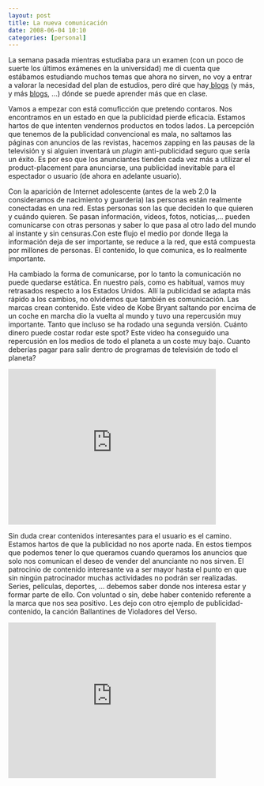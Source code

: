 ```yaml
---
layout: post
title: La nueva comunicación
date: 2008-06-04 10:10
categories: [personal]
---
```

La semana pasada mientras estudiaba para un examen (con un poco de suerte los últimos exámenes en la universidad) me di cuenta que estábamos estudiando muchos temas que ahora no sirven, no voy a entrar a valorar la necesidad del plan de estudios, pero diré que hay<a href="http://www.qtorb.com" title="Albert Garcia Pujadas"> blogs</a> (y más, y más <a href="http://www.tallerd3.com" title="T3">blogs</a>, …) dónde se puede aprender más que en clase. 

Vamos a empezar con está comuficción que pretendo contaros. Nos encontramos en un estado en que la publicidad pierde eficacia. Estamos hartos de que intenten vendernos productos en todos lados. La percepción que tenemos de la publicidad convencional es mala, no saltamos las páginas con anuncios de las revistas, hacemos zapping en las pausas de la televisión y si alguien inventará un *plugin* anti-publicidad seguro que sería un éxito. Es por eso que los anunciantes tienden cada vez más a utilizar el product-placement para anunciarse, una publicidad inevitable para el espectador o usuario (de ahora en adelante usuario).

Con la aparición de Internet adolescente (antes de la web 2.0 la consideramos de nacimiento y guardería) las personas están realmente conectadas en una red. Estas personas son las que deciden lo que quieren y cuándo quieren. Se pasan información, videos, fotos, noticias,… pueden comunicarse con otras personas y saber lo que pasa al otro lado del mundo al instante y sin censuras.Con este flujo el medio por donde llega la información deja de ser importante, se reduce a la red, que está compuesta por millones de personas. El contenido, lo que comunica, es lo realmente importante.

Ha cambiado la forma de comunicarse, por lo tanto la comunicación no puede quedarse estática. En nuestro país, como es habitual, vamos muy retrasados respecto a los Estados Unidos. Allí la publicidad se adapta más rápido a los cambios, no olvidemos que también es comunicación. Las marcas crean contenido. Este video de Kobe Bryant saltando por encima de un coche en marcha dio la vuelta al mundo y tuvo una repercusión muy importante. Tanto que incluso se ha rodado una segunda versión. Cuánto dinero puede costar rodar este spot? Este video ha conseguido una repercusión en los medios de todo el planeta a un coste muy bajo. Cuanto deberías pagar para salir dentro de programas de televisión de todo el planeta?

<iframe width="420" height="315" src="https://www.youtube.com/embed/1tRNXwNKJxw" frameborder="0" allowfullscreen></iframe>

Sin duda crear contenidos interesantes para el usuario <span> </span>es el camino. Estamos hartos de que la publicidad no nos aporte nada. En estos tiempos que podemos tener lo que queramos cuando queramos los anuncios que solo nos comunican el deseo de vender del<span>  </span>anunciante no nos sirven. El patrocinio de contenido interesante va a ser mayor hasta el punto en que sin ningún patrocinador muchas actividades no podrán ser realizadas. Series, películas, deportes, … debemos saber donde nos interesa estar y formar parte de ello. Con voluntad o sin, debe haber contenido referente a la marca que nos sea positivo. Les dejo con otro ejemplo de publicidad-contenido, la canción Ballantines de Violadores del Verso.

<iframe width="420" height="315" src="https://www.youtube.com/embed/7rleq_azqWQ" frameborder="0" allowfullscreen></iframe>

